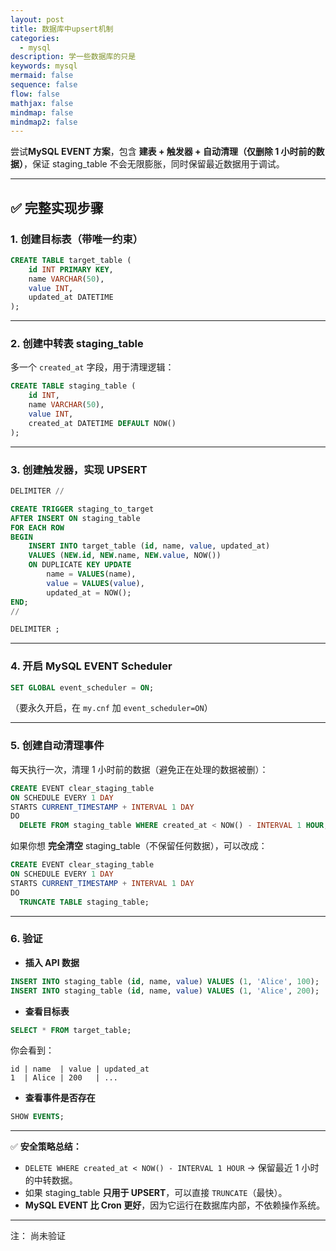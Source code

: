 ```yaml
---
layout: post
title: 数据库中upsert机制
categories:
  - mysql
description: 学一些数据库的只是
keywords: mysql 
mermaid: false
sequence: false
flow: false
mathjax: false
mindmap: false
mindmap2: false
---
```


尝试**MySQL EVENT 方案**，包含 **建表 + 触发器 + 自动清理（仅删除 1 小时前的数据）**，保证 staging_table 不会无限膨胀，同时保留最近数据用于调试。

---

## ✅ **完整实现步骤**

### **1. 创建目标表（带唯一约束）**

```sql
CREATE TABLE target_table (
    id INT PRIMARY KEY,
    name VARCHAR(50),
    value INT,
    updated_at DATETIME
);
```

---

### **2. 创建中转表 staging\_table**

多一个 `created_at` 字段，用于清理逻辑：

```sql
CREATE TABLE staging_table (
    id INT,
    name VARCHAR(50),
    value INT,
    created_at DATETIME DEFAULT NOW()
);
```

---

### **3. 创建触发器，实现 UPSERT**

```sql
DELIMITER //

CREATE TRIGGER staging_to_target
AFTER INSERT ON staging_table
FOR EACH ROW
BEGIN
    INSERT INTO target_table (id, name, value, updated_at)
    VALUES (NEW.id, NEW.name, NEW.value, NOW())
    ON DUPLICATE KEY UPDATE
        name = VALUES(name),
        value = VALUES(value),
        updated_at = NOW();
END;
//

DELIMITER ;
```

---

### **4. 开启 MySQL EVENT Scheduler**

```sql
SET GLOBAL event_scheduler = ON;
```

（要永久开启，在 `my.cnf` 加 `event_scheduler=ON`）

---

### **5. 创建自动清理事件**

每天执行一次，清理 1 小时前的数据（避免正在处理的数据被删）：

```sql
CREATE EVENT clear_staging_table
ON SCHEDULE EVERY 1 DAY
STARTS CURRENT_TIMESTAMP + INTERVAL 1 DAY
DO
  DELETE FROM staging_table WHERE created_at < NOW() - INTERVAL 1 HOUR;
```

如果你想 **完全清空** staging\_table（不保留任何数据），可以改成：

```sql
CREATE EVENT clear_staging_table
ON SCHEDULE EVERY 1 DAY
STARTS CURRENT_TIMESTAMP + INTERVAL 1 DAY
DO
  TRUNCATE TABLE staging_table;
```

---

### **6. 验证**

* **插入 API 数据**

```sql
INSERT INTO staging_table (id, name, value) VALUES (1, 'Alice', 100);
INSERT INTO staging_table (id, name, value) VALUES (1, 'Alice', 200);
```

* **查看目标表**

```sql
SELECT * FROM target_table;
```

你会看到：

```
id | name  | value | updated_at
1  | Alice | 200   | ...
```

* **查看事件是否存在**

```sql
SHOW EVENTS;
```

---

✅ **安全策略总结：**

* `DELETE WHERE created_at < NOW() - INTERVAL 1 HOUR` → 保留最近 1 小时的中转数据。
* 如果 staging\_table **只用于 UPSERT**，可以直接 `TRUNCATE`（最快）。
* **MySQL EVENT 比 Cron 更好**，因为它运行在数据库内部，不依赖操作系统。

---

注： 尚未验证